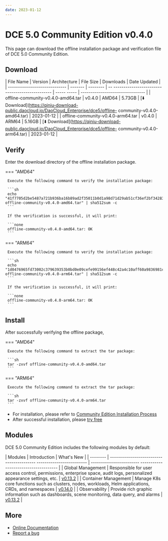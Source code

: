 ```yaml
---
date: 2023-01-12
---
```


# DCE 5.0 Community Edition v0.4.0

This page can download the offline installation package and verification file of DCE 5.0 Community Edition.

## Download

| File Name | Version | Architecture | File Size | Downloads | Date Updated |
| ----------------------------- | ------- | -------- | -- ----------------------------------------------- | ----- ----- | -------------------------------- |
| offline-community-v0.4.0-amd64.tar | v0.4.0 | AMD64 | 5.73GB | [:arrow_down: Download](https://qiniu-download-public.daocloud.io/DaoCloud_Enterprise/dce5/offline- community-v0.4.0-amd64.tar) | 2023-01-12 |
| offline-community-v0.4.0-arm64.tar | v0.4.0 | ARM64 | 5.16GB | [:arrow_down: Download](https://qiniu-download-public.daocloud.io/DaoCloud_Enterprise/dce5/offline- community-v0.4.0-arm64.tar) | 2023-01-12 |

## Verify

Enter the download directory of the offline installation package.

=== "AMD64"

     Execute the following command to verify the installation package:

     ```sh
     echo "41f7705d2be5487a721b936ba16b89ad2f35011b0d1a98d71d29ab51cf36ef2bf34283be384e76b0438c172ff9e236c44c33843e9855e9af253b1db4b84144fe  offline-community-v0.4.0-amd64.tar" | sha512sum -c
     ```

     If the verification is successful, it will print:

     ```none
     offline-community-v0.4.0-amd64.tar: OK
     ```

=== "ARM64"

     Execute the following command to verify the installation package:

     ```sh
     echo "1d0476965fd73002c379639353b0bd0e09cefe99156ef448c42a4c10aff60a9836981c86e914ba3f614617a455b67a8c3ce4d82d53b3e47a22222c34020d0a00  offline-community-v0.4.0-arm64.tar" | sha512sum -c
     ```

     If the verification is successful, it will print:

     ```none
     offline-community-v0.4.0-arm64.tar: OK
     ```

## Install

After successfully verifying the offline package,

=== "AMD64"

     Execute the following command to extract the tar package:

     ```sh
     tar -zxvf offline-community-v0.4.0-amd64.tar
     ```

=== "ARM64"

     Execute the following command to extract the tar package:

     ```sh
     tar -zxvf offline-community-v0.4.0-arm64.tar
     ```

- For installation, please refer to [Community Edition Installation Process](../../install/community/k8s/online.md#_2)
- After successful installation, please [try free](../../dce/license0.md)

## Modules

DCE 5.0 Community Edition includes the following modules by default:

| Modules | Introduction | What's New |
| -------- | ----------------------------------------- ------------------------- | ------------------------ ------------------------------------- |
| Global Management | Responsible for user access control, permissions, enterprise space, audit logs, personalized appearance settings, etc. | [v0.13.2](../../ghippo/01ProductBrief/release-notes.md#v0132) |
| Container Management | Manage K8s core functions such as clusters, nodes, workloads, Helm applications, CRDs, and namespaces | [v0.14.0](../../kpanda/03ProductBrief/release-notes.md#v0140) |
| Observability | Provide rich graphic information such as dashboards, scene monitoring, data query, and alarms | [v0.13.2](../../insight/03ProductBrief/releasenote.md#v0132) |

## More

- [Online Documentation](https://docs.daocloud.io/dce/what-is-dce/)
- [Report a bug](https://github.com/DaoCloud/DaoCloud-docs/issues)
